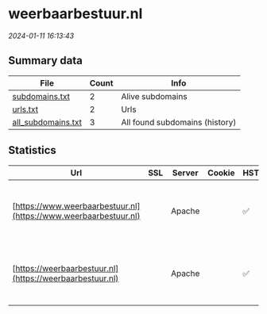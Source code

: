 # weerbaarbestuur.nl
*2024-01-11 16:13:43*
## Summary data


| File       | Count | Info |
|------------|-------|------|
|[subdomains.txt](/data/weerbaarbestuur.nl/subdomains.txt)|2|Alive subdomains|
|[urls.txt](/data/weerbaarbestuur.nl/urls.txt)|2|Urls|
|[all_subdomains.txt](/data/weerbaarbestuur.nl/all_subdomains.txt)|3|All found subdomains (history)|


## Statistics


| Url | SSL | Server | Cookie | HSTS | CSP | XFO | XXP | RP | Tech |Title |
|------------|-------|------|------|------|------|------|------|------|------|------|
|[https://www.weerbaarbestuur.nl](https://www.weerbaarbestuur.nl)| |Apache| |:white_check_mark: | :white_check_mark:| :white_check_mark: | | :white_check_mark: |Apache HTTP Server Drupal HSTS PHP|Home | Netwerk W...|
|[https://weerbaarbestuur.nl](https://weerbaarbestuur.nl)| |Apache| |:white_check_mark: | :white_check_mark:| :white_check_mark: | | :white_check_mark: |Apache HTTP Server Drupal:8 HSTS PHP|Home | Netwerk W...|